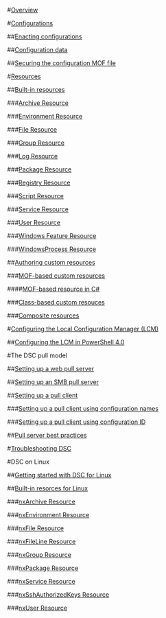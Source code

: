 #[Overview](overview.md)

#[Configurations](configurations.md)

##[Enacting configurations](enactingConfigurations.md)

##[Configuration data](configData.md)

##[Securing the configuration MOF file](secureMOF.md)

#[Resources](resources.md)

##[Built-in resources](builtInResource.md)

###[Archive Resource](archiveResource.md)

###[Environment Resource](environmentResource.md)

###[File Resource](fileResource.md)

###[Group Resource](groupResource.md)

###[Log Resource](logResource.md)

###[Package Resource](packageResource.md)

###[Registry Resource](registryResource.md)

###[Script Resource](scriptResource.md)

###[Service Resource](serviceResource.md)

###[User Resource](userResource.md)

###[Windows Feature Resource](windowsfeatureResource.md)

###[WindowsProcess Resource](windowsProcessResource.md)

##[Authoring custom resources](authoringResource.md)

###[MOF-based custom resources](authoringResourceMOF.md)

####[MOF-based resource in C#](authoringResourceMofCS.md)

###[Class-based custom resouces](authoringResourceClass.md)

###[Composite resources](authoringResourceComposite.md)

#[Configuring the Local Configuration Manager (LCM)](metaConfig.md)

##[Configuring the LCM in PowerShell 4.0](metaConfig4.md)

#The DSC pull model

##[Setting up a web pull server](pullServer.md)

##[Setting up an SMB pull server](pullServerSMB.md)

##[Setting up a pull client](pullClient.md)

###[Setting up a pull client using configuration names](pullClientConfigNames.md)

###[Setting up a pull client using configuration ID](pullClientConfigID.md)

##[Pull server best practices](secureServer.md)

#[Troubleshooting DSC](troubleshooting.md)

#DSC on Linux

##[Getting started with DSC for Linux](lnxGettingStarted.md)

##[Built-in resorces for Linux](lnxBuiltInResources.md)

###[nxArchive Resource](lnxArchiveResource.md)

###[nxEnvironment Resource](lnxEnvironmentResource.md)

###[nxFile Resource](lnxFileResource.md)

###[nxFileLine Resource](lnxFileLineResource.md)

###[nxGroup Resource](lnxGroupResource.md)

###[nxPackage Resource](lnxPackageResource.md)

###[nxService Resource](lnxServiceResource.md)

###[nxSshAuthorizedKeys Resource](lnxSshAuthorizedKeysResource.md)

###[nxUser Resource](lnxUserResource.md)


